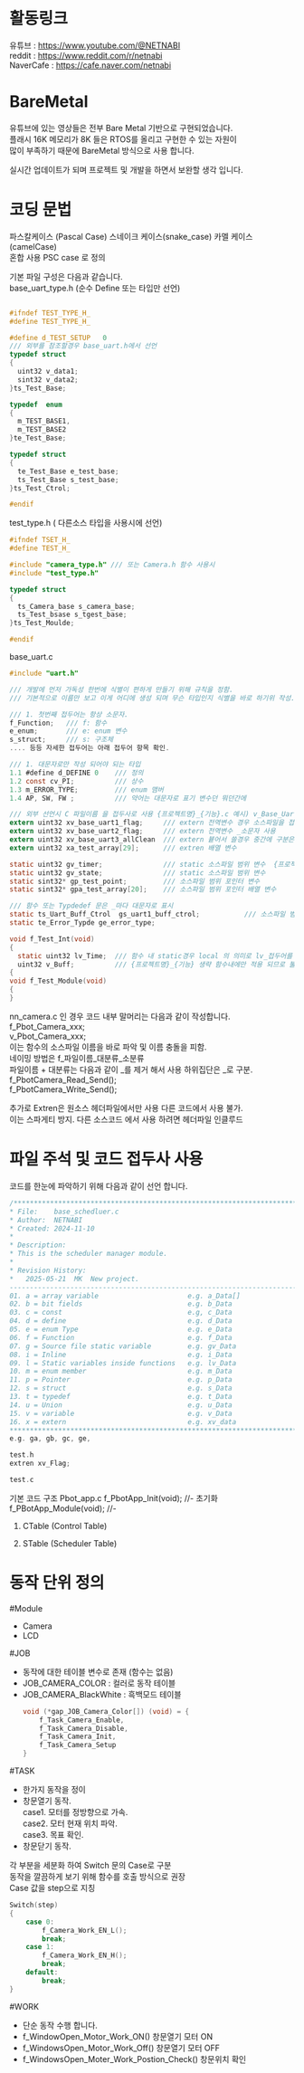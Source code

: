 # 활동링크
유튜브 : https://www.youtube.com/@NETNABI  
reddit : https://www.reddit.com/r/netnabi  
NaverCafe : https://cafe.naver.com/netnabi  

# BareMetal
유튜브에 있는 영상들은 전부 Bare Metal 기반으로 구현되었습니다.  
플래시 16K 메모리가 8K 들은 RTOS를 올리고 구현한 수 있는 자원이  
많이 부족하기 때문에 BareMetal 방식으로 사용 합니다.  

실시간 업데이트가 되며 프로젝트 및 개발을 하면서 보완할 생각 입니다.  

# 코딩 문법 
파스칼케이스 (Pascal Case) 
스네이크 케이스(snake_case) 
카멜 케이스 (camelCase)  
혼합 사용 PSC case 로 정의  

기본 파일 구성은 다음과 같습니다.  
base_uart_type.h  (순수 Define 또는 타입만 선언)  
```c

#ifndef TEST_TYPE_H_
#define TEST_TYPE_H_

#define d_TEST_SETUP   0
/// 외부를 참조할경우 base_uart.h에서 선언  
typedef struct
{
  uint32 v_data1;
  sint32 v_data2;
}ts_Test_Base;

typedef  enum
{
  m_TEST_BASE1,
  m_TEST_BASE2
}te_Test_Base;

typedef struct
{
  te_Test_Base e_test_base;
  ts_Test_Base s_test_base;
}ts_Test_Ctrol;

#endif
```
test_type.h ( 다른소스 타입을 사용시에 선언)
```c
#ifndef TSET_H_
#define TEST_H_

#include "camera_type.h" /// 또는 Camera.h 함수 사용시 
#include "test_type.h"

typedef struct
{
  ts_Camera_base s_camera_base;
  ts_Test_bsase s_tgest_base;
}ts_Test_Moulde;

#endif
```
base_uart.c
```c
#include "uart.h"

/// 개발에 먼저 가독성 한번에 식별이 편하게 만들기 위해 규칙을 정함.  
/// 기본적으로 이름만 보고 이게 어디에 생성 되며 무슨 타입인지 식별을 바로 하기위 작성.  

/// 1. 첫번째 접두어는 항상 소문자.
f_Function;   /// f: 함수
e_enum;       /// e: enum 변수
s_struct;     /// s: 구조체
.... 등등 자세한 접두어는 아래 접두어 항목 확인.

/// 1. 대문자로만 작성 되어야 되는 타입 
1.1 #define d_DEFINE 0    /// 정의
1.2 const cv_PI;          /// 상수
1.3 m_ERROR_TYPE;         /// enum 맴버
1.4 AP, SW, FW ;          /// 약어는 대문자로 표기 변수던 뭐던간에

/// 외부 선언시 C 파일이름 을 접두사로 사용 {프로젝트명}_{기능}.c 예시) v_Base_Uart_Len  
extern uint32 xv_base_uart1_flag;     /// extern 전역변수 경우 소스파일을 접두어로 사용하여 출처를 알림   
extern uint32 xv_base_uart2_flag;     /// extern 전역변수 _소문자 사용    
extern uint32 xv_base_uart3_allClean  /// extern 븉어서 쓸경우 중간에 구분은 대분자로 표현  
extern uint32 xa_test_array[29];      /// extren 배열 변수  

static uint32 gv_timer;               /// static 소스파일 범위 변수  {프로젝트명},{기능} 은 생략 할수 있다.  
static uint32 gv_state;               /// static 소스파일 범위 변수  
static sint32* gp_test_point;         /// 소스파일 범위 포인터 변수  
static sint32* gpa_test_array[20];    /// 소스파일 범위 포인터 배열 변수  

/// 함수 또는 Typdedef 문은 _마다 대문자로 표시  
static ts_Uart_Buff_Ctrol  gs_uart1_buff_ctrol;           /// 소스파일 범위 구조체.  
static te_Error_Typde ge_error_type;  

void f_Test_Int(void)
{
  static uint32 lv_Time;  /// 함수 내 static경우 local 의 의미로 lv_접두어를 사용.
  uint32 v_Buff;          /// {프로젝트명}_{기능} 생략 함수내에만 적용 되므로 불필요
{
void f_Test_Module(void)
{
}

```

nn_camera.c 인 경우 코드 내부 말머리는 다음과 같이 작성합니다.  
f_Pbot_Camera_xxx;  
v_Pbot_Camera_xxx;  
이는 함수의 소스파일 이름을 바로 파악 및 이름 충돌을 피함.  
네이밍 방법은 f_파일이름_대분류_소분류  
파일이름 + 대분류는 다음과 같이 _를 제거 해서 사용
하위집단은 _로 구분.
f_PbotCamera_Read_Send();  
f_PbotCamera_Write_Send();  
  
추가로 Extren은 원소스 헤더파일에서만 사용 다른 코드에서 사용 불가.  
이는 스파게티 방지.  다른 소스코드 에서 사용 하려면 헤더파일 인클루드  
  
# 파일 주석 및 코드 접두사 사용 
코드를 한눈에 파악하기 위해 다음과 같이 선언 합니다. 
```c
/******************************************************************************
* File:    base_schedluer.c
* Author:  NETNABI
* Created: 2024-11-10
*
* Description:
* This is the scheduler manager module.
*
* Revision History:
*   2025-05-21  MK  New project.
-------------------------------------------------------------------------------
01. a = array variable                      e.g. a_Data[]
02. b = bit fields                          e.g. b_Data
03. c = const                               e.g, c_Data
04. d = define                              e.g. d_Data
05. e = enum Type                           e.g. e_Data
06. f = Function                            e.g. f_Data
07. g = Source file static variable         e.g. gv_Data
08. i = Inline                              e.g. i_Data
09. l = Static variables inside functions   e.g. lv_Data
10. m = enum member                         e.g. m_Data
11. p = Pointer                             e.g. p_Data 
12. s = struct                              e.g. s_Data 
13. t = typedef                             e.g. t_Data 
14. u = Union                               e.g. u_Data 
15. v = variable                            e.g. v_Data
16. x = extern                              e.g. xv_data
******************************************************************************/
e.g. ga, gb, gc, ge,

test.h
extren xv_Flag;

test.c

```
기본 코드 구조
Pbot_app.c
f_PbotApp_Init(void);    //- 초기화
f_PBotApp_Module(void);  //- 


1. CTable (Control Table)

2. STable (Scheduler Table)

# 동작 단위 정의   
#Module    
- Camera   
- LCD  
  
#JOB  
  - 동작에 대한 테이블 변수로 존재 (함수는 없음)  
  - JOB_CAMERA_COLOR : 컬러로 동작 테이블  
  - JOB_CAMERA_BlackWhite : 흑백모드 테이블  
    ```c  
    void (*gap_JOB_Camera_Color[]) (void) = {  
        f_Task_Camera_Enable,  
        f_Task_Camera_Disable,  
        f_Task_Camera_Init,  
        f_Task_Camera_Setup  
    }
    ```    
#TASK  
  - 한가지 동작을 정이  
  - 창문열기 동작.  
    case1. 모터를 정방향으로 가속.  
    case2. 모터 현재 위치 파악.  
    case3. 목표 확인.  
  - 창문닫기 동작.
  
  각 부분을 세분화 하여 Switch 문의 Case로 구분  
  동작을 깔끔하게 보기 위해 함수를 호출 방식으로 권장  
  Case 값을 step으로 지칭  
  ```c  
  Switch(step)  
  {  
      case 0:  
          f_Camera_Work_EN_L();   
          break;   
      case 1:  
          f_Camera_Work_EN_H();  
          break;  
      default:   
          break;   
  }  
  ```
#WORK  
  - 단순 동작 수행 합니다.  
  - f_WindowOpen_Motor_Work_ON() 창문열기 모터 ON  
  - f_WindowsOpen_Motor_Work_Off() 창문열기 모터 OFF  
  - f_WindowsOpen_Moter_Work_Postion_Check() 창문위치 확인
    
  
    
